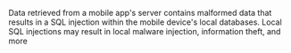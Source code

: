 
Data retrieved from a mobile app's server contains malformed data that
results in a SQL injection within the mobile device's local databases.
Local SQL injections may result in local malware injection, information
theft, and more
